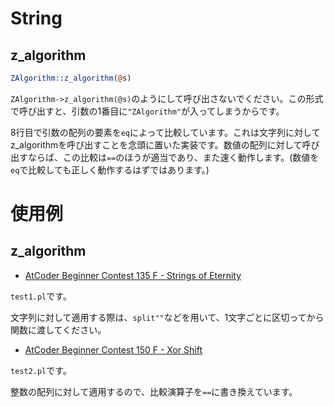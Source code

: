 # String

## z_algorithm

```pl
ZAlgorithm::z_algorithm(@s)
```

`ZAlgorithm->z_algorithm(@s)`のようにして呼び出さないでください。この形式で呼び出すと、引数の1番目に`"ZAlgorithm"`が入ってしまうからです。

8行目で引数の配列の要素を`eq`によって比較しています。これは文字列に対してz_algorithmを呼び出すことを念頭に置いた実装です。数値の配列に対して呼び出すならば、この比較は`==`のほうが適当であり、また速く動作します。(数値を`eq`で比較しても正しく動作するはずではあります。)

# 使用例

## z_algorithm

* [AtCoder Beginner Contest 135 F - Strings of Eternity](https://atcoder.jp/contests/abc135/submissions/16614898)

`test1.pl`です。

文字列に対して適用する際は、`split""`などを用いて、1文字ごとに区切ってから関数に渡してください。

* [AtCoder Beginner Contest 150 F - Xor Shift](https://atcoder.jp/contests/abc150/submissions/16615096)

`test2.pl`です。

整数の配列に対して適用するので、比較演算子を`==`に書き換えています。

